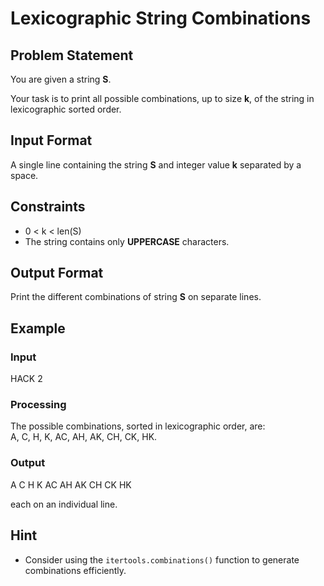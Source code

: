 # Lexicographic String Combinations

## Problem Statement  
You are given a string **S**.  

Your task is to print all possible combinations, up to size **k**, of the string in lexicographic sorted order.

## Input Format  
A single line containing the string **S** and integer value **k** separated by a space.

## Constraints  
- 0 < k < len(S)   
- The string contains only **UPPERCASE** characters.

## Output Format  
Print the different combinations of string **S** on separate lines.

## Example  

### Input  
HACK 2

### Processing  
The possible combinations, sorted in lexicographic order, are:  
A, C, H, K, AC, AH, AK, CH, CK, HK.

### Output  
A
C
H
K
AC
AH
AK
CH
CK
HK

each on an individual line.

## Hint  
- Consider using the `itertools.combinations()` function to generate combinations efficiently.
